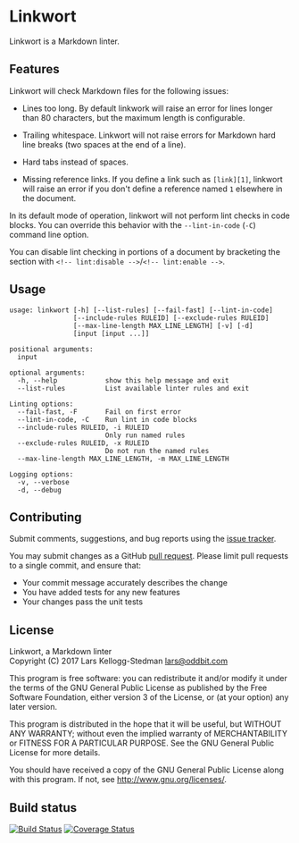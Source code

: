 # Linkwort

Linkwort is a Markdown linter.

## Features

Linkwort will check Markdown files for the following issues:

- Lines too long.  By default linkwork will raise an error for lines
  longer than 80 characters, but the maximum length is configurable.

- Trailing whitespace.  Linkwort will not raise errors for Markdown
  hard line breaks (two spaces at the end of a line).

- Hard tabs instead of spaces.

- Missing reference links.  If you define a link such as `[link][1]`,
  linkwort will raise an error if you don't define a reference named
  `1` elsewhere in the document.

In its default mode of operation, linkwort will not perform lint
checks in code blocks.  You can override this behavior with the
`--lint-in-code` (`-C`) command line option.

You can disable lint checking in portions of a document by bracketing
the section with `<!-- lint:disable -->`/`<!-- lint:enable -->`.

## Usage

    usage: linkwort [-h] [--list-rules] [--fail-fast] [--lint-in-code]
                    [--include-rules RULEID] [--exclude-rules RULEID]
                    [--max-line-length MAX_LINE_LENGTH] [-v] [-d]
                    [input [input ...]]

    positional arguments:
      input

    optional arguments:
      -h, --help            show this help message and exit
      --list-rules          List available linter rules and exit

    Linting options:
      --fail-fast, -F       Fail on first error
      --lint-in-code, -C    Run lint in code blocks
      --include-rules RULEID, -i RULEID
                            Only run named rules
      --exclude-rules RULEID, -x RULEID
                            Do not run the named rules
      --max-line-length MAX_LINE_LENGTH, -m MAX_LINE_LENGTH

    Logging options:
      -v, --verbose
      -d, --debug

## Contributing

Submit comments, suggestions, and bug reports using the [issue
tracker][].

You may submit changes as a GitHub [pull request][].  Please limit
pull requests to a single commit, and ensure that:

- Your commit message accurately describes the change
- You have added tests for any new features
- Your changes pass the unit tests

[issue tracker]: https://github.com/larsks/linkwort/issues
[pull request]: https://github.com/larsks/linkwort/pulls

## License

Linkwort, a Markdown linter  
Copyright (C) 2017 Lars Kellogg-Stedman <lars@oddbit.com>

This program is free software: you can redistribute it and/or modify
it under the terms of the GNU General Public License as published by
the Free Software Foundation, either version 3 of the License, or
(at your option) any later version.

This program is distributed in the hope that it will be useful,
but WITHOUT ANY WARRANTY; without even the implied warranty of
MERCHANTABILITY or FITNESS FOR A PARTICULAR PURPOSE.  See the
GNU General Public License for more details.

You should have received a copy of the GNU General Public License
along with this program.  If not, see <http://www.gnu.org/licenses/>.

## Build status

<!-- lint:disable -->
[![Build Status](https://travis-ci.org/larsks/linkwort.svg?branch=master)](https://travis-ci.org/larsks/linkwort)
[![Coverage Status](https://coveralls.io/repos/github/larsks/linkwort/badge.svg)](https://coveralls.io/github/larsks/linkwort)
<!-- lint:enable -->
